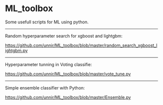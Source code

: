 # ML_toolbox
Some usefull scripts for ML using python.

---
   Random hyperparameter search for xgboost and lightgbm: 
 
   https://github.com/unnir/ML_toolbox/blob/master/random_search_xgboost_lightgbm.py

---
   Hyperparameter tunning in Voting classifie:

   https://github.com/unnir/ML_toolbox/blob/master/vote_tune.py


---
   Simple ensemble classifier with Python:
   
   https://github.com/unnir/ML_toolbox/blob/master/Ensemble.py
